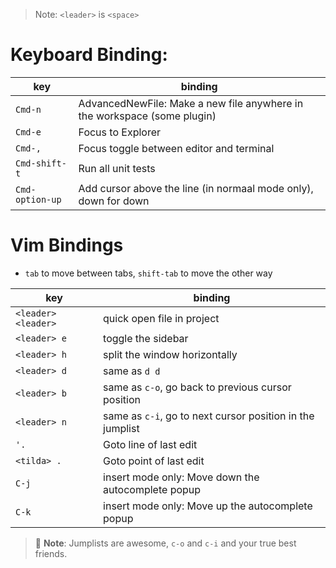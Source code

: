 
> Note: `<leader>` is `<space>`

# Keyboard Binding:

| key | binding |
| --- | --- |
| `Cmd-n` | AdvancedNewFile: Make a new file anywhere in the workspace (some plugin) |
| `Cmd-e` | Focus to Explorer |
| `Cmd-,` | Focus toggle between editor and terminal |
| `Cmd-shift-t` | Run all unit tests |
| `Cmd-option-up` | Add cursor above the line (in normaal mode only), down for down |

# Vim Bindings
- `tab` to move between tabs, `shift-tab` to move the other way

| key | binding |
| --- | --- |
| `<leader> <leader>` | quick open file in project |
| `<leader> e` | toggle the sidebar |
| `<leader> h` | split the window horizontally |
| `<leader> d` | same as `d d` |
| `<leader> b` | same as `c-o`, go back to previous cursor position |
| `<leader> n` | same as `c-i`, go to next cursor position in the jumplist |
| `'.` | Goto line of last edit |
| `<tilda> .` | Goto point of last edit |
| `C-j` | insert mode only: Move down the autocomplete popup |
| `C-k` | insert mode only: Move up the autocomplete popup |


> 🤯 **Note**:
> Jumplists are awesome, `c-o` and `c-i` and your true best friends.